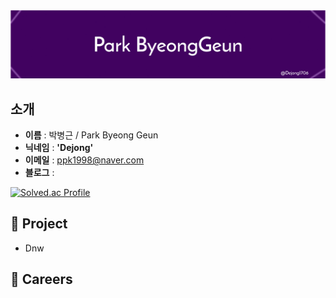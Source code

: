 <img src = "./bk_bg.png">

## **소개**
- **이름** : 박병근 / Park Byeong Geun
- **닉네임** : **'Dejong'**
- **이메일** : ppk1998@naver.com
- **블로그** : 

[![Solved.ac Profile](http://mazassumnida.wtf/api/v2/generate_badge?boj=백준아이디)](https://solved.ac/ppk0320/)

## **👤 Project**
- Dnw

## **📖 Careers**



